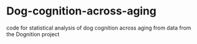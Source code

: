 # Dog-cognition-across-aging
code for statistical analysis of dog cognition across aging from data from the Dognition project 

